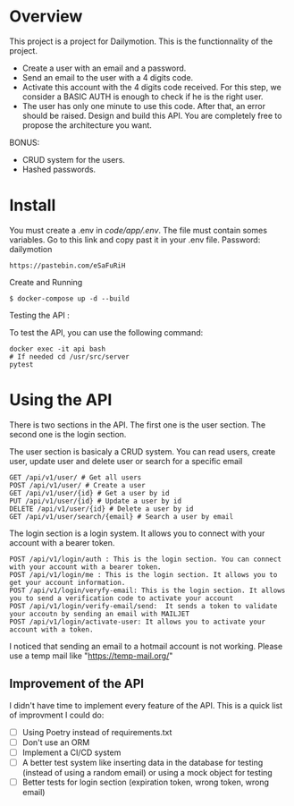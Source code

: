 # Overview
This project is a project for Dailymotion. This is the functionnality of the project.

* Create a user with an email and a password.
* Send an email to the user with a 4 digits code.
* Activate this account with the 4 digits code received. For this step, we consider a BASIC AUTH is enough to check if he is the right user.
* The user has only one minute to use this code. After that, an error should be raised. Design and build this API. You are completely free to propose the architecture you want.

BONUS:
* CRUD system for the users.
* Hashed passwords.

# Install

You must create a .env in *code/app/.env*. 
The file must contain somes variables. Go to this link and copy past it in your .env file.
Password: dailymotion
```
https://pastebin.com/eSaFuRiH

```


Create and Running
```
$ docker-compose up -d --build
```

Testing the API :

To test the API, you can use the following command:


```
docker exec -it api bash
# If needed cd /usr/src/server
pytest
```	


# Using the API

There is two sections in the API. The first one is the user section. The second one is the login section.

The user section is basicaly a CRUD system. You can read users, create user, update user and delete user or search for a specific email
```	
GET /api/v1/user/ # Get all users
POST /api/v1/user/ # Create a user
GET /api/v1/user/{id} # Get a user by id
PUT /api/v1/user/{id} # Update a user by id
DELETE /api/v1/user/{id} # Delete a user by id
GET /api/v1/user/search/{email} # Search a user by email
```	
The login section is a login system. It allows you to connect with your account with a bearer token.
```	
POST /api/v1/login/auth : This is the login section. You can connect with your account with a bearer token.
POST /api/v1/login/me : This is the login section. It allows you to get your account information.
POST /api/v1/login/veryfy-email: This is the login section. It allows you to send a verification code to activate your account
POST /api/v1/login/verify-email/send:  It sends a token to validate your accoutn by sending an email with MAILJET
POST /api/v1/login/activate-user: It allows you to activate your account with a token.
```	

I noticed that sending an email to a hotmail account is not working. Please use a temp mail like "https://temp-mail.org/"


## Improvement of the API

I didn't have time to implement every feature of the API. This is a quick list of improvment I could do:
- [ ] Using Poetry instead of requirements.txt
- [ ] Don't use an ORM
- [ ] Implement a CI/CD system
- [ ] A better test system like inserting data in the database for testing (instead of using a random email) or using a mock object for testing
- [ ] Better tests for login section (expiration token, wrong token, wrong email)
